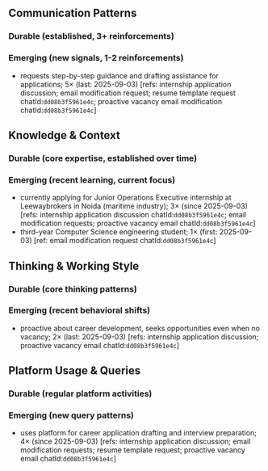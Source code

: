## Communication Patterns
### Durable (established, 3+ reinforcements)

### Emerging (new signals, 1-2 reinforcements)
- requests step-by-step guidance and drafting assistance for applications; 5× (last: 2025-09-03) [refs: internship application discussion; email modification request; resume template request chatId:`dd08b3f5961e4c`; proactive vacancy email modification chatId:`dd08b3f5961e4c`]

## Knowledge & Context
### Durable (core expertise, established over time)

### Emerging (recent learning, current focus)
- currently applying for Junior Operations Executive internship at Leewaybrokers in Noida (maritime industry); 3× (since 2025-09-03) [refs: internship application discussion chatId:`dd08b3f5961e4c`; email modification requests; proactive vacancy email chatId:`dd08b3f5961e4c`]
- third-year Computer Science engineering student; 1× (first: 2025-09-03) [ref: email modification request chatId:`dd08b3f5961e4c`]

## Thinking & Working Style
### Durable (core thinking patterns)

### Emerging (recent behavioral shifts)
- proactive about career development, seeks opportunities even when no vacancy; 2× (last: 2025-09-03) [refs: internship application discussion; proactive vacancy email chatId:`dd08b3f5961e4c`]

## Platform Usage & Queries
### Durable (regular platform activities)

### Emerging (new query patterns)
- uses platform for career application drafting and interview preparation; 4× (since 2025-09-03) [refs: internship application discussion; email modification requests; resume template request; proactive vacancy email chatId:`dd08b3f5961e4c`]